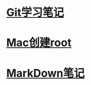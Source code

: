 # [Git学习笔记](https://github.com/SsageParuders/HQ_Notes/blob/master/Git%E5%AD%A6%E4%B9%A0%E7%AC%94%E8%AE%B0.md)
# [Mac创建root](https://github.com/SsageParuders/HQ_Notes/blob/master/Mac%E5%88%9B%E5%BB%BAroot.md)
# [MarkDown笔记](https://github.com/SsageParuders/HQ_Notes/blob/master/MarkDown%E7%AC%94%E8%AE%B0.md)